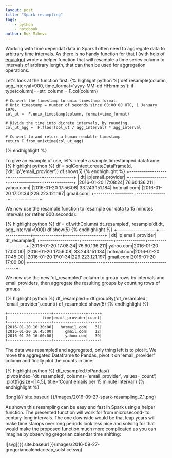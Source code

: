 ```yaml
---
layout: post
title: "Spark resampling"
tags:
    - python
    - notebook
author: Rok Mihevc
---
```

Working with time dependat data in Spark I often need to aggregate data to arbitrary time intervals. As there is no handy function for that I (with help of [equialgo](https://github.com/equialgo)) wrote a helper function that will resample a time series column to intervals of arbitrary length, that can then be used for aggregation operations. 

Let's look at the function first:
{% highlight python %}
def resample(column, agg_interval=900, time_format='yyyy-MM-dd HH:mm:ss'):
    if type(column)==str:
        column = F.col(column)

    # Convert the timestamp to unix timestamp format.
    # Unix timestamp = number of seconds since 00:00:00 UTC, 1 January 1970.
    col_ut =  F.unix_timestamp(column, format=time_format)

    # Divide the time into dicrete intervals, by rounding. 
    col_ut_agg =  F.floor(col_ut / agg_interval) * agg_interval  

    # Convert to and return a human readable timestamp
    return F.from_unixtime(col_ut_agg)
{% endhighlight %}

To give an example of use, let's create a sample timestamped dataframe:
{% highlight python %}
df = sqlContext.createDataFrame(d, ['dt','ip','email_provider'])
df.show(5)
{% endhighlight %}
    +-------------------+---------------+--------------+
    |                 dt|             ip|email_provider|
    +-------------------+---------------+--------------+
    |2016-01-20 17:08:24|  76.60.136.211|     yahoo.com|
    |2016-01-20 17:56:08| 33.243.151.184|   hotmail.com|
    |2016-01-20 17:01:34|229.223.121.197|     gmail.com|
    +-------------------+---------------+--------------+

We now use the resample function to resample our data to 15 minutes intervals (or rather 900 seconds):

{% highlight python %}
df = df.withColumn('dt_resampled', resample(df.dt, agg_interval=900))
df.show(5)
{% endhighlight %}
    +-------------------+---------------+--------------+-------------------+
    |                 dt|             ip|email_provider|       dt_resampled|
    +-------------------+---------------+--------------+-------------------+
    |2016-01-20 17:08:24|  76.60.136.211|     yahoo.com|2016-01-20 17:00:00|
    |2016-01-20 17:56:08| 33.243.151.184|   hotmail.com|2016-01-20 17:45:00|
    |2016-01-20 17:01:34|229.223.121.197|     gmail.com|2016-01-20 17:00:00|
    +-------------------+---------------+--------------+-------------------+

We now use the new 'dt_resampled' column to group rows by intervals and email providers, then aggregate the resulting groups by counting rows of groups.

{% highlight python %}
df_resampled = df.groupBy('dt_resampled', 'email_provider').count()
df_resampled.show(5)
{% endhighlight %}

    +-------------------+--------------+-----+
    |               time|email_provider|count|
    +-------------------+--------------+-----+
    |2016-01-20 16:30:00|   hotmail.com|   31|
    |2016-01-20 16:45:00|     gmail.com|   12|
    |2016-01-20 16:00:00|     yahoo.com|   39|
    +-------------------+--------------+-----+
    
The data was resampled and aggregated, only thing left is to plot it. We move the aggregated Dataframe to Pandas, pivot it on 'email_provider' column and finally plot the counts in time:

{% highlight python %}
df_resampled.toPandas() \
    .pivot(index='dt_resampled', columns='email_provider', values='count') \
    .plot(figsize=[14,5], title='Count emails per 15 minute interval')
{% endhighlight %}

![png]({{ site.baseurl }}/images/2016-09-27-spark-resampling_7_1.png)

As shown this resampling can be easy and fast in Spark using a helper function. The presented function will work for from microsecond- to century-long intervals. The one downside would be that leap years will make time stamps over long periods look less nice and solving for that would make the proposed function much more complicated as you can imagine by observing gregorian calendar time shifting:

![svg]({{ site.baseurl }}/images/2016-09-27-gregoriancalendarleap_solstice.svg)